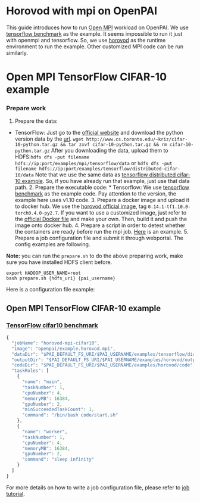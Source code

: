 <!--
  Copyright (c) Microsoft Corporation
  All rights reserved.

  MIT License

  Permission is hereby granted, free of charge, to any person obtaining a copy of this software and associated
  documentation files (the "Software"), to deal in the Software without restriction, including without limitation
  the rights to use, copy, modify, merge, publish, distribute, sublicense, and/or sell copies of the Software, and
  to permit persons to whom the Software is furnished to do so, subject to the following conditions:
  The above copyright notice and this permission notice shall be included in all copies or substantial portions of the Software.

  THE SOFTWARE IS PROVIDED *AS IS*, WITHOUT WARRANTY OF ANY KIND, EXPRESS OR IMPLIED, INCLUDING
  BUT NOT LIMITED TO THE WARRANTIES OF MERCHANTABILITY, FITNESS FOR A PARTICULAR PURPOSE AND
  NONINFRINGEMENT. IN NO EVENT SHALL THE AUTHORS OR COPYRIGHT HOLDERS BE LIABLE FOR ANY CLAIM,
  DAMAGES OR OTHER LIABILITY, WHETHER IN AN ACTION OF CONTRACT, TORT OR OTHERWISE, ARISING FROM,
  OUT OF OR IN CONNECTION WITH THE SOFTWARE OR THE USE OR OTHER DEALINGS IN THE SOFTWARE.
-->

# Horovod with mpi on OpenPAI

This guide introduces how to run [Open MPI](https://www.open-mpi.org/) workload on OpenPAI. We use [tensorflow benchmark](https://github.com/tensorflow/benchmarks/tree/cnn_tf_v1.10_compatible/scripts/tf_cnn_benchmarks) as the example. It seems impossible to run it just with openmpi and tensorflow. So, we use [horovod](https://github.com/uber/horovod) as the runtime environment to run the example. Other customized MPI code can be run similarly.

# Open MPI TensorFlow CIFAR-10 example

### Prepare work

1. Prepare the data:

* TensorFlow: Just go to the [official website](http://www.cs.toronto.edu/~kriz/cifar.html) and download the python version data by the [url](http://www.cs.toronto.edu/~kriz/cifar-10-python.tar.gz). `wget http://www.cs.toronto.edu/~kriz/cifar-10-python.tar.gz && tar zxvf cifar-10-python.tar.gz && rm cifar-10-python.tar.gz` After you downloading the data, upload them to HDFS:`hdfs dfs -put filename hdfs://ip:port/examples/mpi/tensorflow/data` or `hdfs dfs -put filename hdfs://ip:port/examples/tensorflow/distributed-cifar-10/data` Note that we use the same data as [tensorflow distributed cifar-10 example](https://github.com/Microsoft/pai/tree/master/examples/tensorflow). So, if you have already run that example, just use that data path. 2. Prepare the executable code: * Tensorflow: We use [tensorflow benchmark](https://github.com/tensorflow/benchmarks/tree/cnn_tf_v1.10_compatible) as the example code. Pay attention to the version, the example here uses v1.10 code. 3. Prepare a docker image and upload it to docker hub. We use the [horovod official image](https://hub.docker.com/r/uber/horovod/tags/), tag `0.14.1-tf1.10.0-torch0.4.0-py2.7`. If you want to use a customized image, just refer to the [official Docker file](https://github.com/uber/horovod/blob/master/Dockerfile) and make your own. Then, build it and push the image onto docker hub. 4. Prepare a script in order to detest whether the containers are ready before run the mpi job. [Here](./start.sh) is an example. 5. Prepare a job configuration file and submit it through webportal. The config examples are following.

**Note:** you can run the `prepare.sh` to do the above preparing work, make sure you have installed HDFS client before.

    export HADOOP_USER_NAME=root
    bash prepare.sh {hdfs_uri} {pai_username}
    

Here is a configuration file example:

## Open MPI TensorFlow CIFAR-10 example

### [TensorFlow cifar10 benchmark](https://git.io/vF4wT)

```js
{
  "jobName": "horovod-mpi-cifar10",
  "image": "openpai/example.horovod.mpi",
  "dataDir": "$PAI_DEFAULT_FS_URI/$PAI_USERNAME/examples/tensorflow/distributed-cifar-10/data",
  "outputDir": "$PAI_DEFAULT_FS_URI/$PAI_USERNAME/examples/horovod/output",
  "codeDir": "$PAI_DEFAULT_FS_URI/$PAI_USERNAME/examples/horovod/code",
  "taskRoles": [
    {
      "name": "main",
      "taskNumber": 1,
      "cpuNumber": 4,
      "memoryMB": 16384,
      "gpuNumber": 2,
      "minSucceededTaskCount": 1,
      "command": "/bin/bash code/start.sh"
    },
    {
      "name": "worker",
      "taskNumber": 1,
      "cpuNumber": 4,
      "memoryMB": 16384,
      "gpuNumber": 2,
      "command": "sleep infinity"
    }
  ]
}
```

For more details on how to write a job configuration file, please refer to [job tutorial](../../docs/user/training.md).